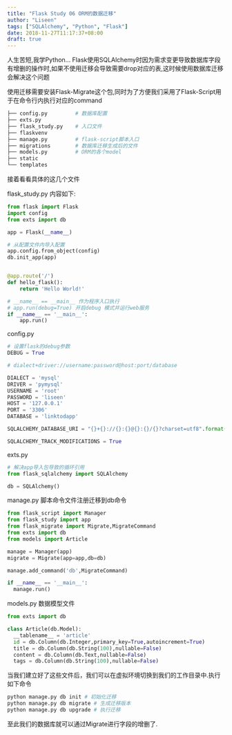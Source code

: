 ```yaml
---
title: "Flask Study 06 ORM的数据迁移"
author: "Liseen"
tags: ["SQLAlchemy", "Python", "Flask"]
date: 2018-11-27T11:17:37+08:00
draft: true
---
```


人生苦短,我学Python... Flask使用SQLAlchemy时因为需求变更导致数据库字段有增删的操作时,如果不使用迁移会导致需要drop对应的表,这时候使用数据库迁移会解决这个问题

<!--more-->

使用迁移需要安装Flask-Migrate这个包,同时为了方便我们采用了Flask-Script用于在命令行内执行对应的command

```bash
├── config.py         # 数据库配置
├── exts.py
├── flask_study.py    # 入口文件
├── flaskvenv
├── manage.py         # flask-script脚本入口
├── migrations        # 数据库迁移生成后的文件
├── models.py         # ORM的各个model
├── static
└── templates
```

接着看看具体的这几个文件

flask_study.py 内容如下:

```python
from flask import Flask
import config
from exts import db

app = Flask(__name__)

# 从配置文件内导入配置
app.config.from_object(config)
db.init_app(app)


@app.route('/')
def hello_flask():
    return 'Hello World!'

# __name__ == __main__ 作为程序入口执行
# app.run(debug=True) 开启debug 模式并运行web服务
if __name__ == '__main__':
    app.run()
```

config.py

```python
# 设置flask的debug参数
DEBUG = True

# dialect+driver://username:password@host:port/database

DIALECT = 'mysql'
DRIVER = 'pymysql'
USERNAME = 'root'
PASSWORD = 'liseen'
HOST = '127.0.0.1'
PORT = '3306'
DATABASE = 'linktodapp'

SQLALCHEMY_DATABASE_URI = "{}+{}://{}:{}@{}:{}/{}?charset=utf8".format(DIALECT,DRIVER,USERNAME,PASSWORD,HOST,PORT,DATABASE)

SQLALCHEMY_TRACK_MODIFICATIONS = True
```

exts.py

```python
# 解决app导入包导致的循环引用
from flask_sqlalchemy import SQLAlchemy

db = SQLAlchemy()
```

manage.py 脚本命令文件注册迁移到db命令

```python
from flask_script import Manager
from flask_study import app
from flask_migrate import Migrate,MigrateCommand
from exts import db
from models import Article

manage = Manager(app)
migrate = Migrate(app=app,db=db)

manage.add_command('db',MigrateCommand)

if __name__ == '__main__':
  manage.run()

```

models.py 数据模型文件

```python
from exts import db

class Article(db.Model):
  __tablename__ = 'article'
  id = db.Column(db.Integer,primary_key=True,autoincrement=True)
  title = db.Column(db.String(100),nullable=False)
  content = db.Column(db.Text,nullable=False)
  tags = db.Column(db.String(100),nullable=False)

```

当我们建立好了这些文件后，我们可以在虚拟环境切换到我们的工作目录中.执行如下命令

```bash
python manage.py db init # 初始化迁移
python manage.py db migrate # 生成迁移版本
python manage.py db upgrade # 执行迁移
```

至此我们的数据库就可以通过Migrate进行字段的增删了.